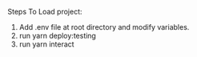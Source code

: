 Steps To Load project:
1. Add .env file at root directory and modify variables.
2. run yarn deploy:testing
3. run yarn interact